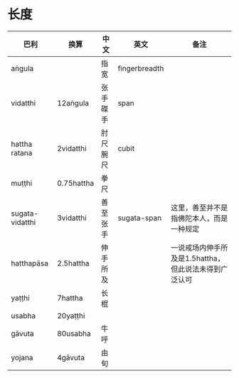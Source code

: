 # 长度

|巴利|换算|中文|英文|备注|
|-|-|-|-|-|
|aṅgula||指宽|fingerbreadth||
|vidatthi|12aṅgula|张手<br>磔手|span||
|hattha<br>ratana|2vidatthi|肘尺<br>腕尺|cubit||
|muṭṭhi|0.75hattha|拳尺|||
|sugata-vidatthi|3vidatthi|善至张手|sugata-span|这里，善至并不是指佛陀本人，而是一种规定|
|hatthapāsa|2.5hattha|伸手所及||一说戒场内伸手所及是1.5hattha，但此说法未得到广泛认可|
|yaṭṭhi|7hattha|长棍|||
|usabha|20yaṭṭhi||||
|gāvuta|80usabha|牛呼|||
|yojana|4gāvuta|由旬|||

